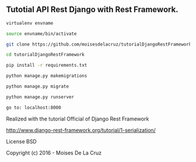 ## Tutotial API Rest Django with Rest Framework.

```sh
virtualenv envname

source envname/bin/activate

git clone https://github.com/moisesdelacruz/tutorialDjangoRestFramework.git

cd tutorialDjangoRestFramework

pip install -r requirements.txt

python manage.py makemigrations

python manage.py migrate

python manage.py runserver

go to: localhost:8000
```

Realized with the tutorial Official of Django Rest Framework

http://www.django-rest-framework.org/tutorial/1-serialization/

License BSD

Copyright (c) 2016 - Moises De La Cruz
